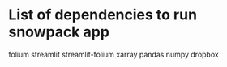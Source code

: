 # List of dependencies to run snowpack app
folium
streamlit
streamlit-folium
xarray
pandas
numpy
dropbox
